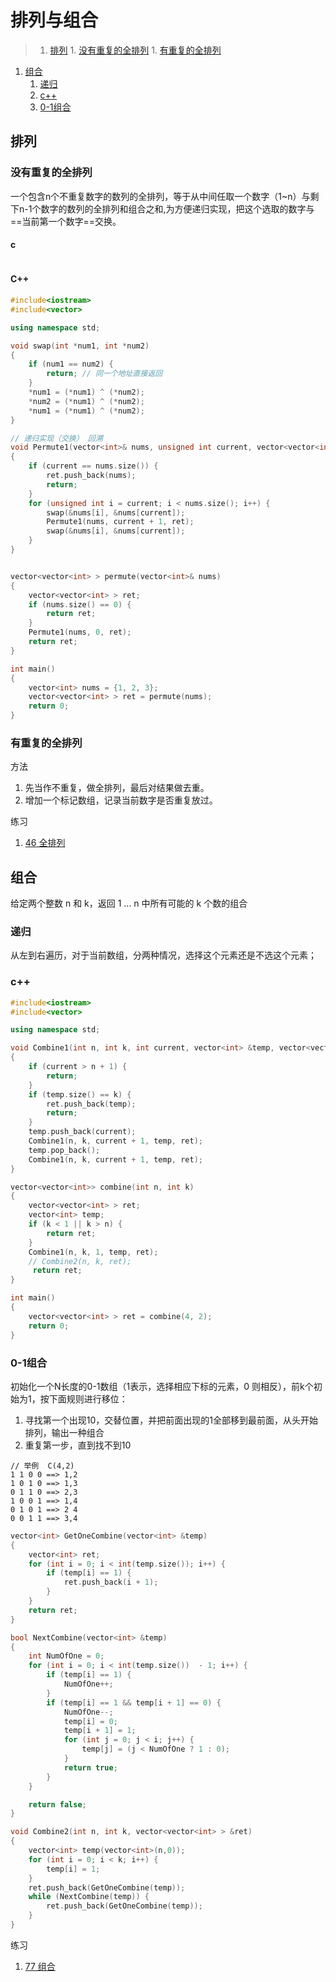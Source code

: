 # 排列与组合

>1. [排列](#排列 "排列")
	1. [没有重复的全排列](#没有重复的全排列 "没有重复的全排列")
	1. [有重复的全排列](#有重复的全排列 "有重复的全排列")
1. [组合](#组合 "组合")
	1. [递归](#递归 "递归")
	1. [c++](#c++ "c++")
	1. [0-1组合](#0-1组合 "0-1组合")

## 排列

### 没有重复的全排列

一个包含n个不重复数字的数列的全排列，等于从中间任取一个数字（1~n）与剩下n-1个数字的数列的全排列和组合之和,为方便递归实现，把这个选取的数字与==当前第一个数字==交换。

#### c
```c
```

#### C++
```c++
#include<iostream>
#include<vector>

using namespace std;

void swap(int *num1, int *num2)
{
    if (num1 == num2) {
        return; // 同一个地址直接返回
    }
    *num1 = (*num1) ^ (*num2);
    *num2 = (*num1) ^ (*num2);
    *num1 = (*num1) ^ (*num2);
}

// 递归实现（交换） 回溯
void Permute1(vector<int>& nums, unsigned int current, vector<vector<int> > &ret)
{
    if (current == nums.size()) {
        ret.push_back(nums);
        return;
    }
    for (unsigned int i = current; i < nums.size(); i++) {
        swap(&nums[i], &nums[current]);
        Permute1(nums, current + 1, ret);
        swap(&nums[i], &nums[current]);
    }
}


vector<vector<int> > permute(vector<int>& nums)
{
    vector<vector<int> > ret;
    if (nums.size() == 0) {
        return ret;
    }
    Permute1(nums, 0, ret);
    return ret;
}

int main()
{
    vector<int> nums = {1, 2, 3};
    vector<vector<int> > ret = permute(nums);
    return 0;
}
```

### 有重复的全排列

方法
1. 先当作不重复，做全排列，最后对结果做去重。
2. 增加一个标记数组，记录当前数字是否重复放过。


练习
1. [46 全排列](https://leetcode-cn.com/problems/permutations)

## 组合

给定两个整数 n 和 k，返回 1 ... n 中所有可能的 k 个数的组合

### 递归

从左到右遍历，对于当前数组，分两种情况，选择这个元素还是不选这个元素；

### c++

```c++
#include<iostream>
#include<vector>

using namespace std;

void Combine1(int n, int k, int current, vector<int> &temp, vector<vector<int> > &ret)
{
    if (current > n + 1) {
        return;
    }
    if (temp.size() == k) {
        ret.push_back(temp);
        return;
    }
    temp.push_back(current);
    Combine1(n, k, current + 1, temp, ret);
    temp.pop_back();
    Combine1(n, k, current + 1, temp, ret);
}

vector<vector<int>> combine(int n, int k)
{
    vector<vector<int> > ret;
    vector<int> temp;
    if (k < 1 || k > n) {
        return ret;
    }
    Combine1(n, k, 1, temp, ret);
    // Combine2(n, k, ret);
     return ret;
}

int main()
{
    vector<vector<int> > ret = combine(4, 2);
    return 0;
}
```

### 0-1组合

初始化一个N长度的0-1数组（1表示，选择相应下标的元素，0 则相反），前k个初始为1，按下面规则进行移位：
1. 寻找第一个出现10，交替位置，并把前面出现的1全部移到最前面，从头开始排列，输出一种组合
2. 重复第一步，直到找不到10

```
// 举例  C(4,2) 
1 1 0 0 ==> 1,2
1 0 1 0 ==> 1,3
0 1 1 0 ==> 2,3
1 0 0 1 ==> 1,4
0 1 0 1 ==> 2 4
0 0 1 1 ==> 3,4
```

```c++
vector<int> GetOneCombine(vector<int> &temp)
{
    vector<int> ret;
    for (int i = 0; i < int(temp.size()); i++) {
        if (temp[i] == 1) {
            ret.push_back(i + 1);
        }
    }
    return ret;
}

bool NextCombine(vector<int> &temp)
{
    int NumOfOne = 0;
    for (int i = 0; i < int(temp.size())  - 1; i++) {
        if (temp[i] == 1) {
            NumOfOne++;
        }
        if (temp[i] == 1 && temp[i + 1] == 0) {
            NumOfOne--;
            temp[i] = 0;
            temp[i + 1] = 1;
            for (int j = 0; j < i; j++) {
                temp[j] = (j < NumOfOne ? 1 : 0);
            }
            return true;
        }
    }

    return false;
}

void Combine2(int n, int k, vector<vector<int> > &ret)
{
    vector<int> temp(vector<int>(n,0));
    for (int i = 0; i < k; i++) {
        temp[i] = 1;
    }
    ret.push_back(GetOneCombine(temp));
    while (NextCombine(temp)) {
        ret.push_back(GetOneCombine(temp));
    }
}
```

练习
1. [77 组合](https://leetcode-cn.com/problems/combinations/)